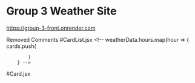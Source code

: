 # Group 3 Weather Site
https://group-3-front.onrender.com

Removed Comments
#CardList.jsx
    <!-- weatherData.hours.map(hour => {
        cards.push(
            <Card data={hour}/>
                
            )
        } -->

#Card.jsx
<!-- // function Display(props) {
//   const weatherData = props.weatherData;

  

//   let cards = []
//   if(weatherData){
//     let rows = [];
//     for(let i = 0; i< weatherData.hours.length; i++){
//       //cards.push(<><h1>{weatherData.hours[i].temF} </h1>..... card info html</>)
//       rows.push(
//         <>
//           <h3>{weatherData.hours[i].time}</h3>
//           <li>Temperaure: {weatherData.hours[i].tempF}</li>
//           <li>Wind: {weatherData.hours[i].wind}</li>
//           <li>Rain: {weatherData.hours[i].precip}</li>
//           <li> Humidity: {weatherData.hours[i].humidity}</li>
//         </>
//       )
//     }
//     {['Warning']
//     .map((variant) =>(
//     cards.push(
//       <Card
//           bg={variant.toLowerCase()}
//           // key={variant}
//           // text={variant.toLowerCase() === 'light' ? 'dark' : 'white'}
//           style={{ width: '50rem', color:"black" }}
//           className="mb-2"

//         >
//           <Card.Header>{weatherData.location}</Card.Header>
//           <Card.Body>
//             <Card.Title> Weather Information </Card.Title>
//             <Card.Text>
//               The weather condition for this city is  
//               <ul>
//                 {
//                 rows
//                 }
//               </ul>
//             </Card.Text>
//           </Card.Body>
          
          
//       </Card>
      
//     )))}
    
//   }
//   // if weatherdata and WD.forecast
//   // wd.forecast.forecastday.foreach((var, ind) => {
//   //   cards.push(
//   //     <><h1>{var.date} </h1>..... card info html</>
//   //   )s
//   // })
//   // console.log(weatherData)

//   return cards
  
// }

// export default Display; -->
